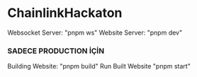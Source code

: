 # ChainlinkHackaton

Websocket Server: "pnpm ws"
Website Server: "pnpm dev"


### SADECE PRODUCTION İÇİN
Building Website: "pnpm build"
Run Built Website "pnpm start"
